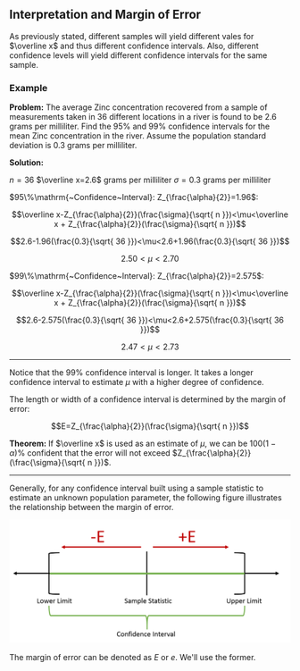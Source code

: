 ## Interpretation and Margin of Error

As previously stated, different samples will yield different vales for $\overline x$ and thus different confidence intervals. Also, different confidence levels will yield different confidence intervals for the same sample.

### Example

**Problem:** The average Zinc concentration recovered from a sample of measurements taken in 36 different locations in a river is found to be 2.6 grams per milliliter. Find the $95\%$ and $99\%$ confidence intervals for the mean Zinc concentration in the river. Assume the population standard deviation is 0.3 grams per milliliter.

**Solution:** 

$n=36$
$\overline x=2.6$ grams per milliliter
$\sigma=0.3$ grams per milliliter

$95\%\mathrm{~Confidence~Interval}: Z_{\frac{\alpha}{2}}=1.96$:

$$\overline x-Z_{\frac{\alpha}{2}}(\frac{\sigma}{\sqrt{ n }})<\mu<\overline x + Z_{\frac{\alpha}{2}}(\frac{\sigma}{\sqrt{ n }})$$

$$2.6-1.96(\frac{0.3}{\sqrt{ 36 }})<\mu<2.6+1.96(\frac{0.3}{\sqrt{ 36 }})$$

$$2.50<\mu<2.70$$

$99\%\mathrm{~Confidence~Interval}: Z_{\frac{\alpha}{2}}=2.575$:

$$\overline x-Z_{\frac{\alpha}{2}}(\frac{\sigma}{\sqrt{ n }})<\mu<\overline x + Z_{\frac{\alpha}{2}}(\frac{\sigma}{\sqrt{ n }})$$

$$2.6-2.575(\frac{0.3}{\sqrt{ 36 }})<\mu<2.6+2.575(\frac{0.3}{\sqrt{ 36 }})$$

$$2.47<\mu<2.73$$

- - -

Notice that the $99\%$ confidence interval is longer. It takes a longer confidence interval to estimate $\mu$ with a higher degree of confidence.

The length or width of a confidence interval is determined by the margin of error:

$$E=Z_{\frac{\alpha}{2}}(\frac{\sigma}{\sqrt{ n }})$$

**Theorem:** If $\overline x$ is used as an estimate of $\mu$, we can be $100(1-\alpha)\%$ confident that the error will not exceed $Z_{\frac{\alpha}{2}}(\frac{\sigma}{\sqrt{ n }})$.

- - -

Generally, for any confidence interval built using a sample statistic to estimate an unknown population parameter, the following figure illustrates the relationship between the margin of error.

![](./Resources/sample_statistic_margin_of_error.png)

The margin of error can be denoted as $E$ or $e$. We'll use the former.
